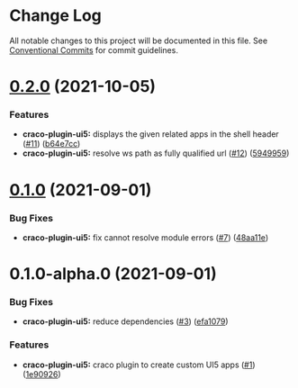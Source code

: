 # Change Log

All notable changes to this project will be documented in this file.
See [Conventional Commits](https://conventionalcommits.org) for commit guidelines.

# [0.2.0](https://github.com/cpro-js/react-build-tools/compare/@cpro-js/craco-plugin-ui5@0.1.0...@cpro-js/craco-plugin-ui5@0.2.0) (2021-10-05)

### Features

- **craco-plugin-ui5:** displays the given related apps in the shell header ([#11](https://github.com/cpro-js/react-build-tools/issues/11)) ([b64e7cc](https://github.com/cpro-js/react-build-tools/commit/b64e7ccb7cafef5c54e021515541603ee690d278))
- **craco-plugin-ui5:** resolve ws path as fully qualified url ([#12](https://github.com/cpro-js/react-build-tools/issues/12)) ([5949959](https://github.com/cpro-js/react-build-tools/commit/5949959ebfd9b0c562ca3c9ce3bdc8698fd512dc))

# [0.1.0](https://github.com/cpro-js/react-build-tools/compare/@cpro-js/craco-plugin-ui5@0.1.0-alpha.0...@cpro-js/craco-plugin-ui5@0.1.0) (2021-09-01)

### Bug Fixes

- **craco-plugin-ui5:** fix cannot resolve module errors ([#7](https://github.com/cpro-js/react-build-tools/issues/7)) ([48aa11e](https://github.com/cpro-js/react-build-tools/commit/48aa11e00eade2511d6e0c2733c6d13cbec5eeca))

# 0.1.0-alpha.0 (2021-09-01)

### Bug Fixes

- **craco-plugin-ui5:** reduce dependencies ([#3](https://github.com/cpro-js/react-build-tools/issues/3)) ([efa1079](https://github.com/cpro-js/react-build-tools/commit/efa1079a0676a2155df4501c9172c9e2097335be))

### Features

- **craco-plugin-ui5:** craco plugin to create custom UI5 apps ([#1](https://github.com/cpro-js/react-build-tools/issues/1)) ([1e90926](https://github.com/cpro-js/react-build-tools/commit/1e90926c233da1288c0ff96d9862fa6f8e034b32))
